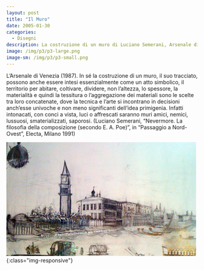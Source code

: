 ```yaml
---
layout: post
title: "Il Muro"
date: 2005-01-30
categories:
  - Disegni
description: La costruzione di un muro di Luciano Semerani, Arsenale di Venezia 1987.
image: /img/p3/p3-large.png
image-sm: /img/p3/p3-small.png
---
```

L’Arsenale di Venezia (1987). In sé la costruzione di un muro, il suo tracciato, possono anche essere intesi essenzialmente come un atto simbolico, il territorio per abitare, coltivare, dividere, non l’altezza, lo spessore, la materialità e quindi la tessitura o l’aggregazione dei materiali sono le scelte tra loro concatenate, dove la tecnica e l’arte si incontrano in decisioni anch’esse univoche e non meno significanti dell’idea primigenia. Infatti intonacati, con conci a vista, luci o affrescati saranno muri amici, nemici, lussuosi, smaterializzati, saporosi. (Luciano Semerani, “Nevermore. La filosofia della composizione (secondo E. A. Poe)”, in “Passaggio a Nord-Ovest”, Electa, Milano 1991)

![il-muro-small](/img/p3/p3-small.png){:class="img-responsive"}
